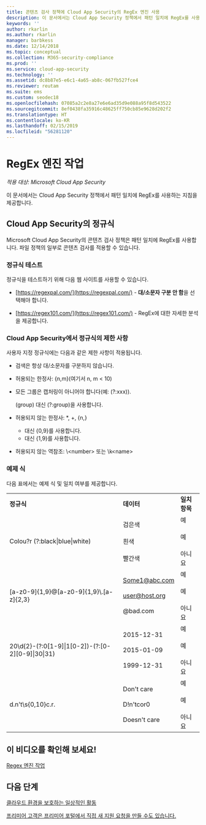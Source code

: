```yaml
---
title: 콘텐츠 검사 정책에 Cloud App Security의 RegEx 엔진 사용
description: 이 문서에서는 Cloud App Security 정책에서 패턴 일치에 RegEx를 사용하는 지침을 제공합니다.
keywords: ''
author: rkarlin
ms.author: rkarlin
manager: barbkess
ms.date: 12/14/2018
ms.topic: conceptual
ms.collection: M365-security-compliance
ms.prod: ''
ms.service: cloud-app-security
ms.technology: ''
ms.assetid: dc8b87e5-e6c1-4a65-ab8c-067fb527fce4
ms.reviewer: reutam
ms.suite: ems
ms.custom: seodec18
ms.openlocfilehash: 07085a2c2e8a27e6e6ad35d9e088a95f8d543522
ms.sourcegitcommit: 8ef0438fa35916c48625ff750cb85e9628d202f2
ms.translationtype: HT
ms.contentlocale: ko-KR
ms.lasthandoff: 02/15/2019
ms.locfileid: "56281120"
---
```

# <a name="working-with-the-regex-engine"></a>RegEx 엔진 작업

*적용 대상: Microsoft Cloud App Security*
 
이 문서에서는 Cloud App Security 정책에서 패턴 일치에 RegEx를 사용하는 지침을 제공합니다.

## <a name="regular-expressions-in-cloud-app-security"></a>Cloud App Security의 정규식

Microsoft Cloud App Security의 콘텐츠 검사 정책은 패턴 일치에 RegEx를 사용합니다. 파일 정책의 일부로 콘텐츠 검사를 적용할 수 있습니다.

### <a name="testing-regular-expressions"></a>정규식 테스트

정규식을 테스트하기 위해 다음 웹 사이트를 사용할 수 있습니다.  
  
- [https://regexpal.com/](https://regexpal.com/) - **대/소문자 구분 안 함**을 선택해야 합니다.  
  
- [https://regex101.com/](https://regex101.com/) - RegEx에 대한 자세한 분석을 제공합니다.  

### <a name="limitations-of-regular-expressions-in-cloud-app-security"></a>Cloud App Security에서 정규식의 제한 사항

사용자 지정 정규식에는 다음과 같은 제한 사항이 적용됩니다.  
  
- 검색은 항상 대/소문자를 구분하지 않습니다.  

- 허용되는 한정사: {n,m}(여기서 n, m < 10)  
  
- 모든 그룹은 캡처링이 아니어야 합니다(예: (?:xxx)).  
  
     (group) 대신 (?:group)을 사용합니다.  
  
- 허용되지 않는 한정사: *, +, {n,}  
  
     * 대신 {0,9}를 사용합니다.  
  
     + 대신 {1,9}를 사용합니다.  
  
- 허용되지 않는 역참조: \\<number\> 또는 \k\<name>  
  
### <a name="example-expressions"></a>예제 식  

다음 표에서는 예제 식 및 일치 여부를 제공합니다.

|                                                               |                                                               |                                    |
|---------------------------------------------------------------|---------------------------------------------------------------|------------------------------------|
|              <strong>정규식</strong>              |                     <strong>데이터</strong>                     |      <strong>일치 항목</strong>      |
|            Colou?r (?:black&#124;blue&#124;white)             |   검은색<br /><br /> 흰색<br /><br /> 빨간색   | 예<br /><br /> 예<br /><br /> 아니요 |
|           [a-z0-9]{1,9}@[a-z0-9]{1,9}\\.[a-z]{2,3}            | Some1@abc.com<br /><br /> user@host.org<br /><br /> @bad.com  | 예<br /><br /> 예<br /><br /> 아니요 |
| 20\d{2}-(?:0[1-9]&#124;1[0-2])-(?:[0-2][0-9]&#124;30&#124;31) |   2015-12-31<br /><br /> 2015-01-09<br /><br /> 1999-12-31    | 예<br /><br /> 예<br /><br /> 아니요 |
|                       d.n't\s{0,10}c.r.                       | Don't     care<br /><br /> D!n'tcor0<br /><br /> Doesn't care | 예<br /><br /> 예<br /><br /> 아니요 |

## <a name="check-out-this-video"></a>이 비디오를 확인해 보세요!

[Regex 엔진 작업](https://channel9.msdn.com/Shows/Microsoft-Security/Microsoft-Cloud-App-Security-Working-with-the-Regex-Engine)

## <a name="next-steps"></a>다음 단계

[클라우드 환경을 보호하는 일상적인 활동](daily-activities-to-protect-your-cloud-environment.md)   

[프리미어 고객은 프리미어 포털에서 직접 새 지원 요청을 만들 수도 있습니다.](https://premier.microsoft.com/)  
  
